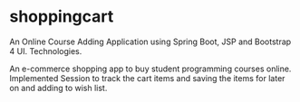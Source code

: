 # shoppingcart

An Online Course Adding Application using Spring Boot, JSP and Bootstrap 4 UI. Technologies.

An e-commerce shopping app to buy student programming courses online. Implemented Session to track the cart items and saving the items for later on
and adding to wish list.
